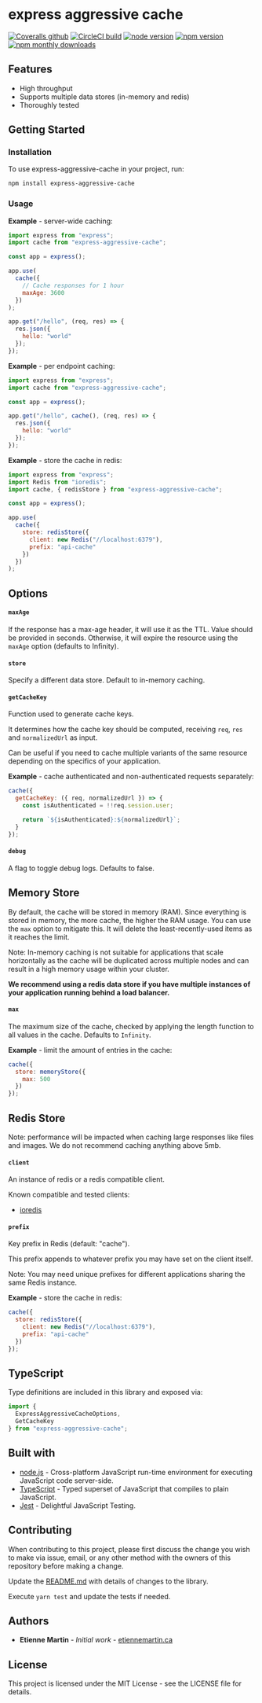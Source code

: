 # express aggressive cache

[![Coveralls github](https://img.shields.io/coveralls/github/etienne-martin/express-aggressive-cache.svg)](https://coveralls.io/github/etienne-martin/express-aggressive-cache)
[![CircleCI build](https://img.shields.io/circleci/project/github/etienne-martin/express-aggressive-cache.svg)](https://circleci.com/gh/etienne-martin/express-aggressive-cache)
[![node version](https://img.shields.io/node/v/express-aggressive-cache.svg)](https://www.npmjs.com/package/express-aggressive-cache)
[![npm version](https://img.shields.io/npm/v/express-aggressive-cache.svg)](https://www.npmjs.com/package/express-aggressive-cache)
[![npm monthly downloads](https://img.shields.io/npm/dm/express-aggressive-cache.svg)](https://www.npmjs.com/package/express-aggressive-cache)

## Features

- High throughput
- Supports multiple data stores (in-memory and redis)
- Thoroughly tested

## Getting Started

### Installation

To use express-aggressive-cache in your project, run:

```bash
npm install express-aggressive-cache
```

### Usage

**Example** - server-wide caching:

```javascript
import express from "express";
import cache from "express-aggressive-cache";

const app = express();

app.use(
  cache({
    // Cache responses for 1 hour
    maxAge: 3600
  })
);

app.get("/hello", (req, res) => {
  res.json({
    hello: "world"
  });
});
```

**Example** - per endpoint caching:

```javascript
import express from "express";
import cache from "express-aggressive-cache";

const app = express();

app.get("/hello", cache(), (req, res) => {
  res.json({
    hello: "world"
  });
});
```

**Example** - store the cache in redis:

```javascript
import express from "express";
import Redis from "ioredis";
import cache, { redisStore } from "express-aggressive-cache";

const app = express();

app.use(
  cache({
    store: redisStore({
      client: new Redis("//localhost:6379"),
      prefix: "api-cache"
    })
  })
);
```

## Options

#### `maxAge`

If the response has a max-age header, it will use it as the TTL.
Value should be provided in seconds.
Otherwise, it will expire the resource using the `maxAge` option (defaults to Infinity).

#### `store`

Specify a different data store. Default to in-memory caching.

#### `getCacheKey`

Function used to generate cache keys.

It determines how the cache key should be computed, receiving `req`, `res` and `normalizedUrl` as input.

Can be useful if you need to cache multiple variants of the same resource depending on the specifics of your application.

**Example** - cache authenticated and non-authenticated requests separately:

```javascript
cache({
  getCacheKey: ({ req, normalizedUrl }) => {
    const isAuthenticated = !!req.session.user;

    return `${isAuthenticated}:${normalizedUrl}`;
  }
});
```

#### `debug`

A flag to toggle debug logs. Defaults to false.

## Memory Store

By default, the cache will be stored in memory (RAM). Since everything is stored in memory, the more cache, the higher the RAM usage. You can use the `max` option to mitigate this. It will delete the least-recently-used items as it reaches the limit.

Note: In-memory caching is not suitable for applications that scale horizontally as the cache will be duplicated across multiple nodes and can result in a high memory usage within your cluster.

**We recommend using a redis data store if you have multiple instances of your application running behind a load balancer.**

#### `max`

The maximum size of the cache, checked by applying the length function to all values in the cache. Defaults to `Infinity`.

**Example** - limit the amount of entries in the cache:

```javascript
cache({
  store: memoryStore({
    max: 500
  })
});
```

## Redis Store

Note: performance will be impacted when caching large responses like files and images. We do not recommend caching anything above 5mb.

#### `client`

An instance of redis or a redis compatible client.

Known compatible and tested clients:

- [ioredis](https://www.npmjs.com/package/ioredis)

#### `prefix`

Key prefix in Redis (default: "cache").

This prefix appends to whatever prefix you may have set on the client itself.

Note: You may need unique prefixes for different applications sharing the same Redis instance.

**Example** - store the cache in redis:

```javascript
cache({
  store: redisStore({
    client: new Redis("//localhost:6379"),
    prefix: "api-cache"
  })
});
```

## TypeScript

Type definitions are included in this library and exposed via:

```typescript
import {
  ExpressAggressiveCacheOptions,
  GetCacheKey
} from "express-aggressive-cache";
```

## Built with

- [node.js](https://nodejs.org/en/) - Cross-platform JavaScript run-time environment for executing JavaScript code server-side.
- [TypeScript](https://www.typescriptlang.org/) - Typed superset of JavaScript that compiles to plain JavaScript.
- [Jest](https://facebook.github.io/jest/) - Delightful JavaScript Testing.

## Contributing

When contributing to this project, please first discuss the change you wish to make via issue, email, or any other method with the owners of this repository before making a change.

Update the [README.md](https://github.com/etienne-martin/express-aggressive-cache/blob/master/README.md) with details of changes to the library.

Execute `yarn test` and update the tests if needed.

## Authors

- **Etienne Martin** - _Initial work_ - [etiennemartin.ca](http://etiennemartin.ca/)

## License

This project is licensed under the MIT License - see the LICENSE file for details.
